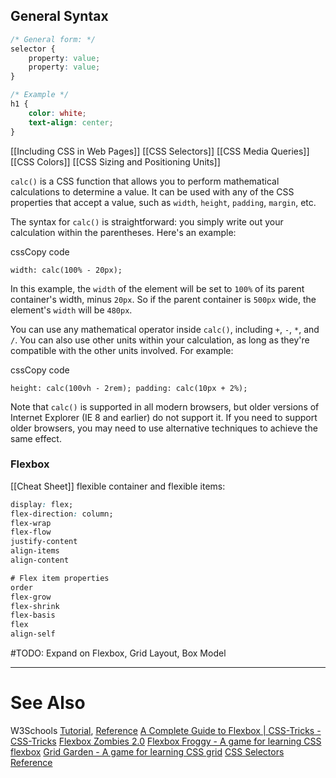 

## General Syntax
```css
/* General form: */
selector {
	property: value;
	property: value;
}

/* Example */
h1 {
	color: white;
	text-align: center;
}
```

[[Including CSS in Web Pages]]
[[CSS Selectors]]
[[CSS Media Queries]]
[[CSS Colors]]
[[CSS Sizing and Positioning Units]]



`calc()` is a CSS function that allows you to perform mathematical calculations to determine a value. It can be used with any of the CSS properties that accept a value, such as `width`, `height`, `padding`, `margin`, etc.

The syntax for `calc()` is straightforward: you simply write out your calculation within the parentheses. Here's an example:

cssCopy code

`width: calc(100% - 20px);`

In this example, the `width` of the element will be set to `100%` of its parent container's width, minus `20px`. So if the parent container is `500px` wide, the element's `width` will be `480px`.

You can use any mathematical operator inside `calc()`, including `+`, `-`, `*`, and `/`. You can also use other units within your calculation, as long as they're compatible with the other units involved. For example:

cssCopy code

`height: calc(100vh - 2rem); padding: calc(10px + 2%);`

Note that `calc()` is supported in all modern browsers, but older versions of Internet Explorer (IE 8 and earlier) do not support it. If you need to support older browsers, you may need to use alternative techniques to achieve the same effect.




### Flexbox
[[Cheat Sheet]]
flexible container and flexible items:
```css
display: flex;
flex-direction: column;
flex-wrap
flex-flow
justify-content
align-items
align-content

# Flex item properties
order
flex-grow
flex-shrink
flex-basis
flex
align-self
```




#TODO: Expand on Flexbox, Grid Layout, Box Model

---
# See Also
W3Schools [Tutorial](https://www.w3schools.com/css/), [Reference](https://www.w3schools.com/cssref/)
[A Complete Guide to Flexbox | CSS-Tricks - CSS-Tricks](https://css-tricks.com/snippets/css/a-guide-to-flexbox/)
[Flexbox Zombies 2.0](https://mastery.games/post/flexboxzombies2/)
[Flexbox Froggy - A game for learning CSS flexbox](https://flexboxfroggy.com/)
[Grid Garden - A game for learning CSS grid](https://codepip.com/games/grid-garden/)
[CSS Selectors Reference](https://www.w3schools.com/cssref/css_selectors.php)




